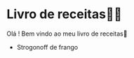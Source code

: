# Livro de receitas:man_cook:

Olá ! Bem vindo ao meu livro de receitas:wave:

* Strogonoff de frango

 
